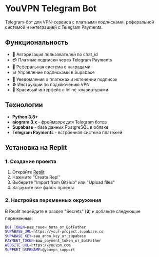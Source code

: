 # YouVPN Telegram Bot

Telegram-бот для VPN-сервиса с платными подписками, реферальной системой и интеграцией с Telegram Payments.

## Функциональность

- 🚀 Авторизация пользователей по chat_id
- 💳 Платные подписки через Telegram Payments
- 👥 Реферальная система с наградами
- 📊 Управление подписками в Supabase
- 🔔 Уведомления о платежах и истечении подписок
- ⚙️ Инструкции по подключению VPN
- 🎯 Красивый интерфейс с inline-клавиатурами

## Технологии

- **Python 3.8+**
- **aiogram 3.x** - фреймворк для Telegram ботов
- **Supabase** - база данных PostgreSQL в облаке
- **Telegram Payments** - встроенная система платежей

## Установка на Replit

### 1. Создание проекта

1. Откройте [Replit](https://replit.com)
2. Нажмите "Create Repl"
3. Выберите "Import from GitHub" или "Upload files"
4. Загрузите все файлы проекта

### 2. Настройка переменных окружения

В Replit перейдите в раздел "Secrets" (🔒) и добавьте следующие переменные:

```bash
BOT_TOKEN=ваш_токен_бота_от_BotFather
SUPABASE_URL=https://your-project.supabase.co
SUPABASE_KEY=ваш_anon_key_от_supabase
PAYMENT_TOKEN=ваш_payment_token_от_BotFather
WEBSITE_URL=https://youvpn.com
SUPPORT_USERNAME=@youvpn_support
